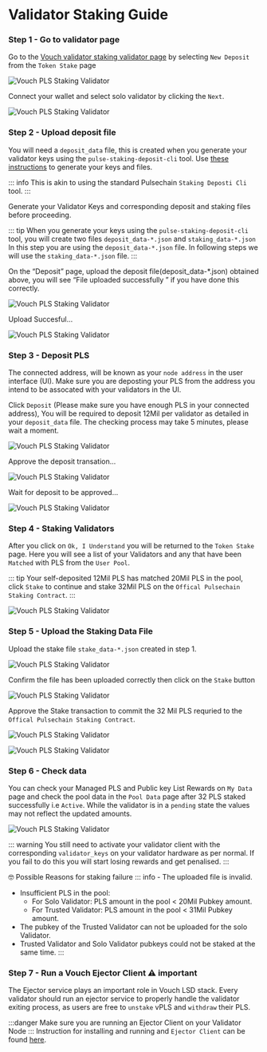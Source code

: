 # Validator Staking Guide

### Step 1 - Go to validator page

Go to the [Vouch validator staking validator page](https://val.vouch.run/tokenStake/chooseType/) by selecting `New Deposit` from the `Token Stake` page 

![Vouch PLS Staking Validator](/validator/vouchvalidator_0.png)

Connect your wallet and select solo validator by clicking the `Next`.

![Vouch PLS Staking Validator](/validator/vouchvalidator_1.png)

### Step 2 - Upload deposit file

You will need a `deposit_data` file, this is created when you generate your validator keys using the  `pulse-staking-deposit-cli` tool. Use [these instructions](/docs/validator_guide/pulse-staking-deposit-cli) to generate your keys and files.

::: info This is akin to using the standard Pulsechain `Staking Deposti Cli` tool. 
:::

Generate your Validator Keys and corresponding deposit and staking files before proceeding.

::: tip When you generate your keys using the `pulse-staking-deposit-cli` tool, you will create two files 
`deposit_data-*.json` and `staking_data-*.json` In this step you are using the `deposit_data-*.json` file. In following steps we will use the `staking_data-*.json` file.
:::


On the “Deposit” page, upload the deposit file(deposit_data-*.json) obtained above, you will see “File uploaded successfully ” if you have done this correctly.


![Vouch PLS Staking Validator](/validator/vouchvalidator_2.png)

Upload Succesful... 

![Vouch PLS Staking Validator](/validator/vouchvalidator_3.png)

### Step 3 - Deposit PLS

The connected address, will be known as your `node address` in the user interface (UI). Make sure you are deposting your PLS from the address you intend to be assocated with your validators in the UI.

Click `Deposit` (Please make sure you have enough PLS in your connected address), You will be required to deposit 12Mil per validator as detailed in your `deposit_data` file. The checking process may take 5 minutes, please wait a moment.

![Vouch PLS Staking Validator](/validator/vouchvalidator_4.png)

Approve the deposit transation...

![Vouch PLS Staking Validator](/validator/vouchvalidator_5.png)

Wait for deposit to be approved...

![Vouch PLS Staking Validator](/validator/vouchvalidator_6.png)

### Step 4 - Staking Validators

After you click on `Ok, I Understand` you will be returned to the `Token Stake` page. Here you will see a list of your Validators and any that have been `Matched` with PLS from the `User Pool`. 

::: tip Your self-deposited 12Mil PLS has matched 20Mil PLS in the pool, click `Stake` to continue and stake 32Mil PLS on the `Offical Pulsechain Staking Contract`.
:::

![Vouch PLS Staking Validator](/validator/vouchvalidator_7.png)


### Step 5 - Upload the Staking Data File

Upload the stake file `stake_data-*.json` created in step 1.

![Vouch PLS Staking Validator](/validator/vouchvalidator_8.png)

Confirm the file has been uploaded correctly then click on the `Stake` button

![Vouch PLS Staking Validator](/validator/vouchvalidator_9.png)

Approve the Stake transaction to commit the 32 Mil PLS requried to the `Offical Pulsechain Staking Contract`.

![Vouch PLS Staking Validator](/validator/vouchvalidator_10.png)

![Vouch PLS Staking Validator](/validator/vouchvalidator_11.png)

### Step 6 - Check data

You can check your Managed PLS and Public key List Rewards on `My Data` page and check the pool data in the `Pool Data` page after 32 PLS staked successfully i.e `Active`. While the validator is in a `pending` state the values may not reflect the updated amounts. 

![Vouch PLS Staking Validator](/validator/vouchvalidator_12.png)

::: warning
You still need to activate your validator client with the corresponding `validator_keys` on your validator hardware as per normal. If you fail to do this you will start losing rewards and get penalised. 
:::

:nerd_face: Possible Reasons for staking failure
::: info - The uploaded file is invalid.
- Insufficient PLS in the pool: 
  - For Solo Validator: PLS amount in the pool < 20Mil Pubkey amount.
  - For Trusted Validator: PLS amount in the pool < 31Mil Pubkey amount.
- The pubkey of the Trusted Validator can not be uploaded for the solo Validator.
- Trusted Validator and Solo Validator pubkeys could not be staked at the same time.
:::


### Step 7 - Run a Vouch Ejector Client :warning: important

The Ejector service plays an important role in Vouch LSD stack. Every validator should run an ejector service to properly handle the validator exiting process, as users are free to `unstake` vPLS and `withdraw` their PLS.

:::danger Make sure you are running an Ejector Client on your Validator Node
:::
Instruction for installing and running and `Ejector Client` can be found [here](/docs/validator_guide/ejector_client).
